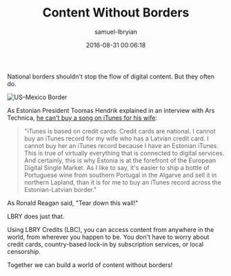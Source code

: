﻿---
author: samuel-lbryian
title: 'Content Without Borders'
date: '2016-08-31 00:06:18'
cover: 'berlinwall.png'
---

National borders shouldn't stop the flow of digital content. But they often do.

![US–Mexico Border](/img/news/usmexico.png)

As Estonian President Toomas Hendrik explained in an interview with Ars Technica, [he can't buy a song on iTunes for his wife](http://arstechnica.com/business/2016/05/why-cant-the-estonian-president-buy-a-song-off-itunes-for-his-latvian-wife):

>"iTunes is based on credit cards. Credit cards are national. I cannot buy an iTunes record for my wife who has a Latvian credit card. I cannot buy her an iTunes record because I have an Estonian iTunes. This is true of virtually everything that is connected to digital services. And certainly, this is why Estonia is at the forefront of the European Digital Single Market. As I like to say, it's easier to ship a bottle of Portuguese wine from southern Portugal in the Algarve and sell it in northern Lapland, than it is for me to buy an iTunes record across the Estonian-Latvian border."

As Ronald Reagan said, "Tear down this wall!"

LBRY does just that.

Using LBRY Credits (LBC), you can access content from anywhere in the world, from wherever you happen to be. You don't have to worry about credit cards, country-based lock-in by subscription services, or local censorship.

Together we can build a world of content without borders!
